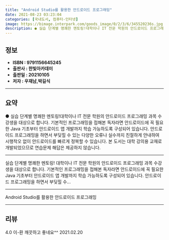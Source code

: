 ```yaml
---
title: "Android Studio를 활용한 안드로이드 프로그래밍"
date: 2021-08-23 03:23:04
categories: [국내도서, 컴퓨터-인터넷]
image: https://bimage.interpark.com/goods_image/0/2/3/6/345520236s.jpg
description: ● 실습 단계별 명쾌한 멘토링!대학이나 IT 전문 학원의 안드로이드 프로그래밍 과목 수강생을 대상으로 합니다. 기본적인 프로그래밍을 접해본 독자라면 안드로이드에 꼭 필요한 Java 기초부터 안드로이드 앱 개발까지 학습 가능하도록 구성되어 있습니다. 안드로이드 프로그래밍을 하면서 부딪힐
---
```


## **정보**

- **ISBN : 9791156645245**
- **출판사 : 한빛아카데미**
- **출판일 : 20210105**
- **저자 : 우재남,박길식**

------



## **요약**

●  실습 단계별 명쾌한 멘토링!대학이나 IT 전문 학원의 안드로이드 프로그래밍 과목 수강생을 대상으로 합니다. 기본적인 프로그래밍을 접해본 독자라면 안드로이드에 꼭 필요한 Java 기초부터 안드로이드 앱 개발까지 학습 가능하도록 구성되어 있습니다. 안드로이드 프로그래밍을 하면서 부딪힐 수 있는 다양한 오류나 실수까지 친절하게 안내하여 시행착오 없이 안드로이드를 빠르게 정복할 수 있습니다. 본 도서는 대학 강의용 교재로 개발되었으므로 연습문제 해답은 제공하지 않습니다.

------

실습 단계별 명쾌한 멘토링!
대학이나 IT 전문 학원의 안드로이드 프로그래밍 과목 수강생을 대상으로 합니다. 기본적인 프로그래밍을 접해본 독자라면 안드로이드에 꼭 필요한 Java 기초부터 안드로이드 앱 개발까지 학습 가능하도록 구성되어 있습니다. 안드로이드 프로그래밍을 하면서 부딪힐 수... 

------


Android Studio를 활용한 안드로이드 프로그래밍 

------


## **리뷰** 

4.0 이-환 깨끗하고 좋네요^^ 2021.02.20 <br/>